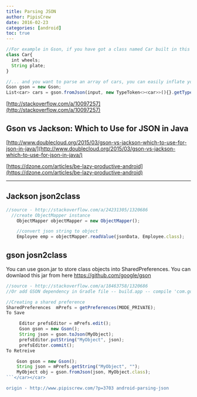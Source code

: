 ```yaml
---
title: Parsing JSON
author: PipisCrew
date: 2016-02-23
categories: [android]
toc: true
---
```


```js
//For example in Gson, if you have got a class named Car built in this way:
class Car{
  int wheels;
  String plate;
}

//... and you want to parse an array of cars, you can easily inflate your JSON in this way:
Gson gson = new Gson;
List<car> cars = gson.fromJson(input, new TypeToken<><car>>(){}.getType());
```

[http://stackoverflow.com/a/10097257](http://stackoverflow.com/a/10097257)

## Gson vs Jackson: Which to Use for JSON in Java

[http://www.doublecloud.org/2015/03/gson-vs-jackson-which-to-use-for-json-in-java/](http://www.doublecloud.org/2015/03/gson-vs-jackson-which-to-use-for-json-in-java/)

[https://dzone.com/articles/be-lazy-productive-android](https://dzone.com/articles/be-lazy-productive-android)

* * *

## Jackson json2class

```js
//source - http://stackoverflow.com/a/24231305/1320686
  //create ObjectMapper instance
    ObjectMapper objectMapper = new ObjectMapper();

    //convert json string to object
    Employee emp = objectMapper.readValue(jsonData, Employee.class); 
```

## gson josn2class

You can use gson.jar to store class objects into SharedPreferences. You can downlaod this jar from here https://github.com/google/gson

```js
//source - http://stackoverflow.com/a/18463758/1320686
//Or add GSON dependency in Gradle file -- build.app -- compile 'com.google.code.gson:gson:2.5'

//Creating a shared preference
SharedPreferences  mPrefs = getPreferences(MODE_PRIVATE);
To Save

     Editor prefsEditor = mPrefs.edit();
     Gson gson = new Gson();
     String json = gson.toJson(MyObject);
     prefsEditor.putString("MyObject", json);
     prefsEditor.commit();
To Retreive

    Gson gson = new Gson();
    String json = mPrefs.getString("MyObject", "");
    MyObject obj = gson.fromJson(json, MyObject.class);
```</car></car>

origin - http://www.pipiscrew.com/?p=3703 android-parsing-json